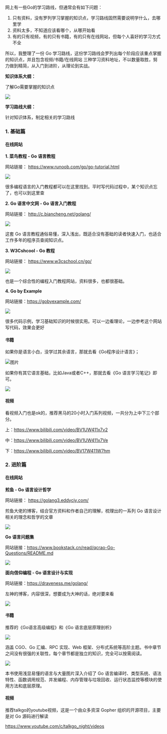 网上有一些Go的学习路线，但通常会有如下问题：

1. 只有资料，没有罗列学习掌握的知识点，学习路线固然需要说明学什么，去哪里学
2. 资料太多，不知道应该看哪个，从哪开始看
3. 有的只有视频，有的只有书籍，有的只有在线网站，但每个人喜好的学习方式不全

所以，我整理了一份 Go 学习路线，这份学习路线会罗列出每个阶段应该重点掌握的知识点，并且包含视频/书籍/在线网站 三种学习资料地址，不以数量取胜，努力做到精简，从入门到进阶，从理论到实战。

**知识体系大纲：**

了解Go需要掌握的知识点

![](https://cdn.jsdelivr.net/gh/caijinlin/imgcdn/goroadmap.png)

**学习路线大纲：**

针对知识体系，制定相关的学习路线

### 1. 基础篇

#### 在线网站

**1. 菜鸟教程 - Go 语言教程**

网站链接： https://www.runoob.com/go/go-tutorial.html

![](https://mmbiz.qpic.cn/mmbiz_png/YQLyg1D0dltSPtjwiaxkCWeeavp7b8vNBaFmfG7Aw216gbILvdIWxflJCWkICdPfXlYblf5ANO9nq54hRbw9P8A/640?wx_fmt=png&tp=webp&wxfrom=5&wx_lazy=1&wx_co=1)

很多编程语言的入门教程都可以在这里找到。平时写代码过程中，某个知识点忘了，也可以到这里查

**2. Go 语言中文网 - Go 语言入门教程**

网站链接： http://c.biancheng.net/golang/

![](https://mmbiz.qpic.cn/mmbiz_png/YQLyg1D0dltSPtjwiaxkCWeeavp7b8vNBYiay70DFSBGuUXYfydEnfJW9aWzAGK3dsfx9ExX9V1XaUjJdia0daWLQ/640?wx_fmt=png&tp=webp&wxfrom=5&wx_lazy=1&wx_co=1)

这套 Go 语言教程通俗易懂，深入浅出，既适合没有基础的读者快速入门，也适合工作多年的程序员查阅知识点。

**3. W3Cshcool - Go 教程**

网站链接： https://www.w3cschool.cn/go/

![](https://mmbiz.qpic.cn/mmbiz_png/YQLyg1D0dltSPtjwiaxkCWeeavp7b8vNBGRbQCn3OaZPs3hnTUqtAo35P7qCZRGIvibicBFdrbEFeJNOmOZse30wg/640?wx_fmt=png&tp=webp&wxfrom=5&wx_lazy=1&wx_co=1)

也是一个综合性的编程入门教程网站，资料很多，也都很基础。

**4. Go by Example**

网站链接：https://gobyexample.com/

![](https://mmbiz.qpic.cn/mmbiz_png/YQLyg1D0dltSPtjwiaxkCWeeavp7b8vNBUaMXeGOaUR7UkwrpRnlgiaV24HWVY01fk1FfGNicRS8XwHGiatdcvMpZA/640?wx_fmt=png&tp=webp&wxfrom=5&wx_lazy=1&wx_co=1)



很多代码示例，学习基础知识的时候很实用。可以一边看理论，一边参考这个网站写代码，效果会更好

#### 书籍

如果你是语言小白，没学过其余语言，那就去看《Go程序设计语言》；

![图片](https://mmbiz.qpic.cn/mmbiz_png/BktAsjcTbXicaBll4XuNSAV8HZjZTE6iaDPC3X3oQmtXFoE8w4picabrdbSXfTLM6uCicXdQvUODmhhEFpo3yiaM7GQ/640?wx_fmt=png&tp=webp&wxfrom=5&wx_lazy=1&wx_co=1)

如果你有其它语言基础，比如Java或者C++，那就去看《Go 语言学习笔记》即可。

![](https://mmbiz.qpic.cn/mmbiz_png/BktAsjcTbXicaBll4XuNSAV8HZjZTE6iaDhb6wgCAq8Ig1eqdGOmpBsH7yia8Cw7Cf1fQ9lZMxJBnGm2F6RWtib2mA/640?wx_fmt=png&tp=webp&wxfrom=5&wx_lazy=1&wx_co=1)

#### 视频

看视频入门也是ok的，推荐黑马的20小时入门系列视频，一共分为上中下三个部分。

上：https://www.bilibili.com/video/BV1UW411x7v2

中：https://www.bilibili.com/video/BV1UW411x7Ve

下：https://www.bilibili.com/video/BV17W411W7hm

### 2. 进阶篇

#### 在线网站

**煎鱼 - Go 语言设计哲学**

网站链接： https://golang3.eddycjy.com/

煎鱼大佬的博客，结合官方资料和作者自己的理解，梳理出的一系列 Go 语言设计相关的理念和哲学的文章

![](https://cdn.jsdelivr.net/gh/caijinlin/imgcdn/image-20220212203704956.png)


**Go 语言问题集**

网站链接：https://www.bookstack.cn/read/qcrao-Go-Questions/README.md

![](https://cdn.jsdelivr.net/gh/caijinlin/imgcdn/image-20220212221744657.png)



**面向信仰编程 - Go 语言设计与实现**

网站链接：https://draveness.me/golang/

左神的博客，内容很深，想要成为大神的话，绝对要来看

![](https://mmbiz.qpic.cn/mmbiz_png/YQLyg1D0dltSPtjwiaxkCWeeavp7b8vNBd28k0hUWGADWMstupI4pCL2PxCVsykevJYySMwghbusNAIUPfh10WA/640?wx_fmt=png&tp=webp&wxfrom=5&wx_lazy=1&wx_co=1)

#### 书籍

推荐的《Go语言高级编程》和《Go 语言底层原理剖析》

![](https://mmbiz.qpic.cn/mmbiz_png/BktAsjcTbXicaBll4XuNSAV8HZjZTE6iaDpofrhtRt0ibfoTBZ29uP6nIplwmK5iaV6mkrWDicibCgNd8r3h9gbpHtlQ/640?wx_fmt=png&tp=webp&wxfrom=5&wx_lazy=1&wx_co=1)

涵盖 CGO、Go 汇编、RPC 实现、Web 框架、分布式系统等高阶主题。书中章节之间没有很强的关联性，每个章节都是独立的知识，完全可以按需阅读。

![](https://mmbiz.qpic.cn/mmbiz_png/YQLyg1D0dltSPtjwiaxkCWeeavp7b8vNBrTGS68XuoFrv22ia1T1vndicms5elGUicLs4k0NDXic70Aia6ujloQbBbxw/640?wx_fmt=png&tp=webp&wxfrom=5&wx_lazy=1&wx_co=1)

本书使用浅显易懂的语言与大量图片深入介绍了 Go 语言编译时、类型系统、语法特性、函数调用规范、并发编程、内存管理与垃圾回收、运行状态监控等模块的使用方法和底层原理。

#### 视频

推荐talkgo的youtube视频，这是一个由众多资深 Gopher 组织的开源项目，主要是对 Go 源码进行解读

https://www.youtube.com/c/talkgo_night/videos

